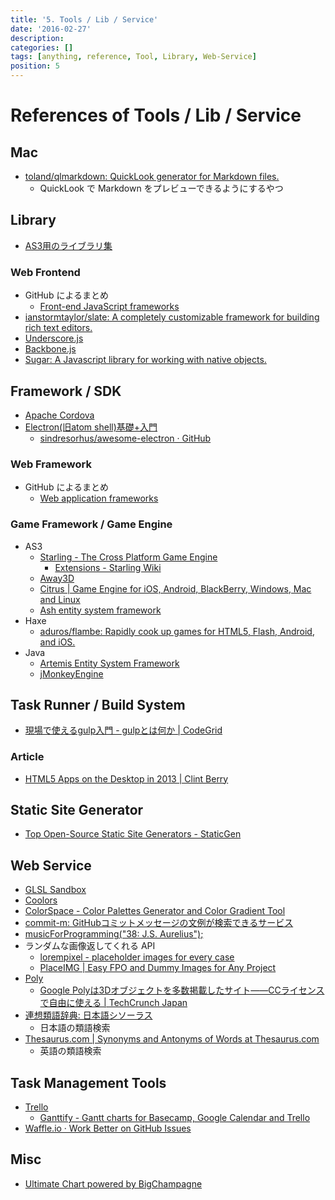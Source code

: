 ```yaml
---
title: '5. Tools / Lib / Service'
date: '2016-02-27'
description:
categories: []
tags: [anything, reference, Tool, Library, Web-Service]
position: 5
---
```


# References of Tools / Lib / Service

## Mac

- [toland/qlmarkdown: QuickLook generator for Markdown files.](https://github.com/toland/qlmarkdown/)
    - QuickLook で Markdown をプレビューできるようにするやつ

## Library

- [AS3用のライブラリ集](http://phpspot.org/blog/archives/2008/08/3dactionscript3.html)

### Web Frontend

- GitHub によるまとめ
    - [Front-end JavaScript frameworks](https://github.com/showcases/front-end-javascript-frameworks)
- [ianstormtaylor/slate: A completely customizable framework for building rich text editors.](https://github.com/ianstormtaylor/slate)
- [Underscore.js](http://underscorejs.org/)
- [Backbone.js](http://backbonejs.org/)
- [Sugar: A Javascript library for working with native objects.](http://sugarjs.com/)

## Framework / SDK

- [Apache Cordova](https://cordova.apache.org/)
- [Electron(旧atom shell)基礎+入門](http://www.slideshare.net/mainya/electronatom-shell)
    - [sindresorhus/awesome-electron · GitHub](https://github.com/sindresorhus/awesome-electron)

### Web Framework

- GitHub によるまとめ
    - [Web application frameworks](https://github.com/showcases/web-application-frameworks)

### Game Framework / Game Engine

- AS3
    - [Starling - The Cross Platform Game Engine](http://gamua.com/starling/)
        - [Extensions - Starling Wiki](http://wiki.starling-framework.org/extensions/start)
    - [Away3D](http://away3d.com/)
    - [Citrus | Game Engine for iOS, Android, BlackBerry, Windows, Mac and Linux](http://citrusengine.com/)
    - [Ash entity system framework](http://www.ashframework.org/)
- Haxe
    - [aduros/flambe: Rapidly cook up games for HTML5, Flash, Android, and iOS.](https://github.com/aduros/flambe)
- Java
    - [Artemis Entity System Framework](https://thelinuxlich.github.io/artemis_CSharp/)
    - [jMonkeyEngine](http://jmonkeyengine.org/)

## Task Runner / Build System

- [現場で使えるgulp入門 - gulpとは何か | CodeGrid](https://app.codegrid.net/entry/gulp-1)

### Article

- [HTML5 Apps on the Desktop in 2013 | Clint Berry](http://clintberry.com/2013/html5-apps-desktop-2013/)

## Static Site Generator

- [Top Open-Source Static Site Generators - StaticGen](https://www.staticgen.com/)

## Web Service

- [GLSL Sandbox](http://glsl.heroku.com/)
- [Coolors](http://coolors.co/)
- [ColorSpace - Color Palettes Generator and Color Gradient Tool](https://mycolor.space/)
- [commit-m: GitHubコミットメッセージの文例が検索できるサービス](http://commit-m.minamijoyo.com/commits/search?keyword=fix+bug)
- [musicForProgramming("38: J.S. Aurelius");](http://musicforprogramming.net/)
- ランダムな画像返してくれる API
    - [lorempixel - placeholder images for every case](http://lorempixel.com/)
    - [PlaceIMG | Easy FPO and Dummy Images for Any Project](http://placeimg.com/)
- [Poly](https://poly.google.com/)
    - [Google Polyは3Dオブジェクトを多数掲載したサイト――CCライセンスで自由に使える | TechCrunch Japan](http://jp.techcrunch.com/2017/11/02/20171101google-launches-poly-a-home-for-the-worlds-3d-objects-built-for-creators/)
- [連想類語辞典: 日本語シソーラス](http://renso-ruigo.com/)
    - 日本語の類語検索
- [Thesaurus.com | Synonyms and Antonyms of Words at Thesaurus.com](http://www.thesaurus.com/)
    - 英語の類語検索

## Task Management Tools

- [Trello](https://trello.com/)
    - [Ganttify - Gantt charts for Basecamp, Google Calendar and Trello](https://www.gantt-chart.com/)
- [Waffle.io · Work Better on GitHub Issues](https://waffle.io/)

## Misc

- [Ultimate Chart powered by BigChampagne](http://www.ultimatechart.com/)

<br/><br/><br/>


